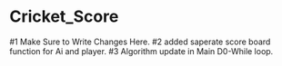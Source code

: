# Cricket_Score
#1 Make Sure to Write Changes Here.
#2 added saperate score board function for Ai and player.
#3 Algorithm update in Main D0-While loop.
